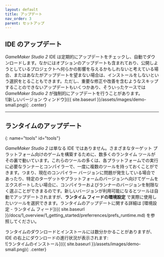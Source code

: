```yaml
---
layout: default
title: アップデート
nav_order: 3
parent: セットアップ
---
```


## IDE のアップデート

*GameMaker Studio 2* IDE は定期的にアップデートをチェックし、自動でダウンロードします。なかにはオプションのアップデートも含まれており、公開しようとしているプロジェクトへ何らかの影響を与えるかもしれないと考えている場合、またはあなたがアップデートを望まない場合は、インストールをしないという選択をとることもできます。ただし、重要な修正や改善を含むようなスキップすることのできないアップデートもいくつかあり、そういったケースでは *GameMaker Studio 2* が強制的にアップデートを行うことがあります。  
![新しいバージョン ウィンドウ]({{ site.baseurl }}/assets/images/demo-small.png){: .center}

---

## ランタイムのアップデート
{: name="tools" id="tools"}

*GameMaker Studio 2* は単なる IDE ではありません。さまざまなターゲット プラットフォーム向けのゲームを構築するために、数多くのランタイム ツールがその裏で動いています。これらのツールの多くは、各プラットフォームでの実行に必要なランナーとコンパイラーで、一度に複数のツールを持っておくことができます。つまり、現在のコンパイラー バージョンに問題が発生している場合であったり、特定のターゲットやプラットフォームのバージョンへ向けてゲームをエクスポートしたい場合に、コンパイラーおよびランナーのバージョンを制限なく選ぶことができまるのです。新しいバージョンが利用可能になるとツールは自動でアップデートされますが、**ランタイム フィードの環境設定** で実際に使用したいツールを選択できます。ランタイムのアップデートに関する詳細は [環境設定 - ランタイム フィード]({{ site.baseurl }}/docs/1_overview/1_getting_started/preferrences/prefs_runtime.md) を参照してください。

ランタイムのダウンロードとインストールには数分かかることがありますが、IDE の右上にダウンロードの進行状況が表示されます:  
![ランタイムのインストール]({{ site.baseurl }}/assets/images/demo-small.png){: .center}
